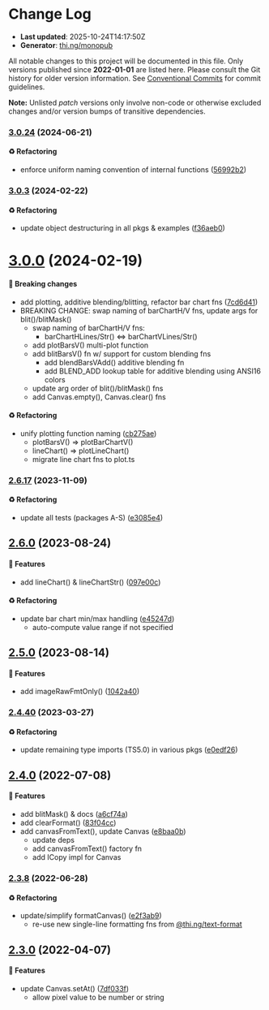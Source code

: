 # Change Log

- **Last updated**: 2025-10-24T14:17:50Z
- **Generator**: [thi.ng/monopub](https://thi.ng/monopub)

All notable changes to this project will be documented in this file.
Only versions published since **2022-01-01** are listed here.
Please consult the Git history for older version information.
See [Conventional Commits](https://conventionalcommits.org/) for commit guidelines.

**Note:** Unlisted _patch_ versions only involve non-code or otherwise excluded changes
and/or version bumps of transitive dependencies.

### [3.0.24](https://github.com/thi-ng/umbrella/tree/@thi.ng/text-canvas@3.0.24) (2024-06-21)

#### ♻️ Refactoring

- enforce uniform naming convention of internal functions ([56992b2](https://github.com/thi-ng/umbrella/commit/56992b2))

### [3.0.3](https://github.com/thi-ng/umbrella/tree/@thi.ng/text-canvas@3.0.3) (2024-02-22)

#### ♻️ Refactoring

- update object destructuring in all pkgs & examples ([f36aeb0](https://github.com/thi-ng/umbrella/commit/f36aeb0))

# [3.0.0](https://github.com/thi-ng/umbrella/tree/@thi.ng/text-canvas@3.0.0) (2024-02-19)

#### 🛑 Breaking changes

- add plotting, additive blending/blitting, refactor bar chart fns ([7cd6d41](https://github.com/thi-ng/umbrella/commit/7cd6d41))
- BREAKING CHANGE: swap naming of barChartH/V fns, update args for blit()/blitMask()
  - swap naming of barChartH/V fns:
    - barChartHLines/Str() <=> barChartVLines/Str()
  - add plotBarsV() multi-plot function
  - add blitBarsV() fn w/ support for custom blending fns
    - add blendBarsVAdd() additive blending fn
    - add BLEND_ADD lookup table for additive blending using ANSI16 colors
  - update arg order of blit()/blitMask() fns
  - add Canvas.empty(), Canvas.clear() fns

#### ♻️ Refactoring

- unify plotting function naming ([cb275ae](https://github.com/thi-ng/umbrella/commit/cb275ae))
  - plotBarsV() => plotBarChartV()
  - lineChart() => plotLineChart()
  - migrate line chart fns to plot.ts

### [2.6.17](https://github.com/thi-ng/umbrella/tree/@thi.ng/text-canvas@2.6.17) (2023-11-09)

#### ♻️ Refactoring

- update all tests (packages A-S) ([e3085e4](https://github.com/thi-ng/umbrella/commit/e3085e4))

## [2.6.0](https://github.com/thi-ng/umbrella/tree/@thi.ng/text-canvas@2.6.0) (2023-08-24)

#### 🚀 Features

- add lineChart() & lineChartStr() ([097e00c](https://github.com/thi-ng/umbrella/commit/097e00c))

#### ♻️ Refactoring

- update bar chart min/max handling ([e45247d](https://github.com/thi-ng/umbrella/commit/e45247d))
  - auto-compute value range if not specified

## [2.5.0](https://github.com/thi-ng/umbrella/tree/@thi.ng/text-canvas@2.5.0) (2023-08-14)

#### 🚀 Features

- add imageRawFmtOnly() ([1042a40](https://github.com/thi-ng/umbrella/commit/1042a40))

### [2.4.40](https://github.com/thi-ng/umbrella/tree/@thi.ng/text-canvas@2.4.40) (2023-03-27)

#### ♻️ Refactoring

- update remaining type imports (TS5.0) in various pkgs ([e0edf26](https://github.com/thi-ng/umbrella/commit/e0edf26))

## [2.4.0](https://github.com/thi-ng/umbrella/tree/@thi.ng/text-canvas@2.4.0) (2022-07-08)

#### 🚀 Features

- add blitMask() & docs ([a6cf74a](https://github.com/thi-ng/umbrella/commit/a6cf74a))
- add clearFormat() ([83f04cc](https://github.com/thi-ng/umbrella/commit/83f04cc))
- add canvasFromText(), update Canvas ([e8baa0b](https://github.com/thi-ng/umbrella/commit/e8baa0b))
  - update deps
  - add canvasFromText() factory fn
  - add ICopy impl for Canvas

### [2.3.8](https://github.com/thi-ng/umbrella/tree/@thi.ng/text-canvas@2.3.8) (2022-06-28)

#### ♻️ Refactoring

- update/simplify formatCanvas() ([e2f3ab9](https://github.com/thi-ng/umbrella/commit/e2f3ab9))
  - re-use new single-line formatting fns from [@thi.ng/text-format](https://github.com/thi-ng/umbrella/tree/main/packages/text-format)

## [2.3.0](https://github.com/thi-ng/umbrella/tree/@thi.ng/text-canvas@2.3.0) (2022-04-07)

#### 🚀 Features

- update Canvas.setAt() ([7df033f](https://github.com/thi-ng/umbrella/commit/7df033f))
  - allow pixel value to be number or string
